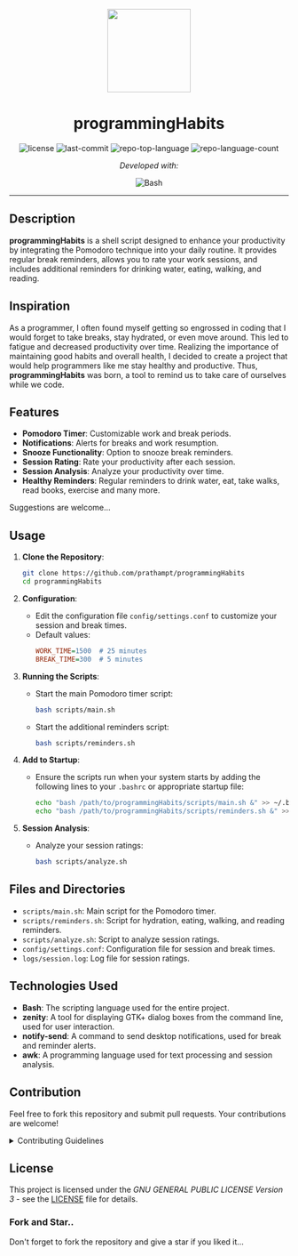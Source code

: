 <p align="center">
  <img src="https://img.icons8.com/?size=512&id=52515&format=png" width="150" />
  
</p>
<p align="center">
    <h1 align="center">programmingHabits</h1>
</p>
<p align="center">
  <img src="https://img.shields.io/github/license/prathampt/programmingHabits?style=flat&color=0080ff" alt="license">
	<img src="https://img.shields.io/github/last-commit/prathampt/programmingHabits?style=flat&logo=git&logoColor=white&color=0080ff" alt="last-commit">
	<img src="https://img.shields.io/github/languages/top/prathampt/programmingHabits?style=flat&color=0080ff" alt="repo-top-language">
	<img src="https://img.shields.io/github/languages/count/prathampt/programmingHabits?style=flat&color=0080ff" alt="repo-language-count">
</p>
<p align="center">
		<em>Developed with: </em>
</p>
<p align="center">
	<img src="https://img.shields.io/badge/Bash-4EAA25.svg?style=flat&logo=gnu-bash&logoColor=white" alt="Bash">
</p>
<hr>

## Description
**programmingHabits** is a shell script designed to enhance your productivity by integrating the Pomodoro technique into your daily routine. It provides regular break reminders, allows you to rate your work sessions, and includes additional reminders for drinking water, eating, walking, and reading.

## Inspiration
As a programmer, I often found myself getting so engrossed in coding that I would forget to take breaks, stay hydrated, or even move around. This led to fatigue and decreased productivity over time. Realizing the importance of maintaining good habits and overall health, I decided to create a project that would help programmers like me stay healthy and productive. Thus, **programmingHabits** was born, a tool to remind us to take care of ourselves while we code.


## Features
- **Pomodoro Timer**: Customizable work and break periods.
- **Notifications**: Alerts for breaks and work resumption.
- **Snooze Functionality**: Option to snooze break reminders.
- **Session Rating**: Rate your productivity after each session.
- **Session Analysis**: Analyze your productivity over time.
- **Healthy Reminders**: Regular reminders to drink water, eat, take walks, read books, exercise and many more.

Suggestions are welcome...

## Usage
1. **Clone the Repository**:
    ```bash
    git clone https://github.com/prathampt/programmingHabits
    cd programmingHabits
    ```

2. **Configuration**:
    - Edit the configuration file `config/settings.conf` to customize your session and break times.
    - Default values:
      ```ini
      WORK_TIME=1500  # 25 minutes
      BREAK_TIME=300  # 5 minutes
      ```

3. **Running the Scripts**:
    - Start the main Pomodoro timer script:
      ```bash
      bash scripts/main.sh
      ```
    - Start the additional reminders script:
      ```bash
      bash scripts/reminders.sh
      ```

4. **Add to Startup**:
    - Ensure the scripts run when your system starts by adding the following lines to your `.bashrc` or appropriate startup file:
      ```bash
      echo "bash /path/to/programmingHabits/scripts/main.sh &" >> ~/.bashrc
      echo "bash /path/to/programmingHabits/scripts/reminders.sh &" >> ~/.bashrc
      ```

5. **Session Analysis**:
    - Analyze your session ratings:
      ```bash
      bash scripts/analyze.sh
      ```

## Files and Directories
- `scripts/main.sh`: Main script for the Pomodoro timer.
- `scripts/reminders.sh`: Script for hydration, eating, walking, and reading reminders.
- `scripts/analyze.sh`: Script to analyze session ratings.
- `config/settings.conf`: Configuration file for session and break times.
- `logs/session.log`: Log file for session ratings.

## Technologies Used
- **Bash**: The scripting language used for the entire project.
- **zenity**: A tool for displaying GTK+ dialog boxes from the command line, used for user interaction.
- **notify-send**: A command to send desktop notifications, used for break and reminder alerts.
- **awk**: A programming language used for text processing and session analysis.

## Contribution
Feel free to fork this repository and submit pull requests. Your contributions are welcome!

<details closed>
    <summary>Contributing Guidelines</summary>

1. **Fork the Repository**: Start by forking the project repository to your GitHub account.
2. **Clone Locally**: Clone the forked repository to your local machine using a Git client.
   ```sh
   git clone https://github.com/prathampt/programmingHabits
   ```
3. **Create a New Branch**: Always work on a new branch, giving it a descriptive name.
   ```sh
   git checkout -b new-feature-x
   ```
4. **Make Your Changes**: Develop and test your changes locally.
5. **Commit Your Changes**: Commit with a clear message describing your updates.
   ```sh
   git commit -m 'Implemented new feature x.'
   ```
6. **Push to GitHub**: Push the changes to your forked repository.
   ```sh
   git push origin new-feature-x
   ```
7. **Submit a Pull Request**: Create a PR against the original project repository. Clearly describe the changes and their motivations.

Once your PR is reviewed and approved, it will be merged into the main branch.

</details>

## License
This project is licensed under the *GNU GENERAL PUBLIC LICENSE Version 3* - see the [LICENSE](LICENSE) file for details.

### Fork and Star..
Don't forget to fork the repository and give a star if you liked it...

